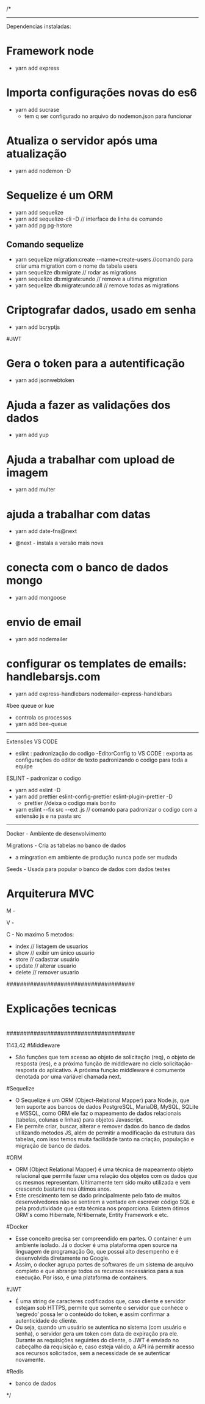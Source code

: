 /*


---------------------------------------------------------------------------------
Dependencias instaladas:

# Framework node
- yarn add express

# Importa configurações novas do es6
- yarn add sucrase
  - tem q ser configurado no arquivo do nodemon.json para funcionar

# Atualiza o servidor após uma atualização
- yarn add nodemon -D

# Sequelize é um ORM
- yarn add sequelize
- yarn add sequelize-cli -D // interface de linha de comando
- yarn add pg pg-hstore
## Comando sequelize
- yarn sequelize migration:create --name=create-users //comando para criar uma migration com o nome da tabela users
- yarn sequelize db:migrate // rodar as migrations
- yarn sequelize db:migrate:undo // remove a ultima migration
- yarn sequelize db:migrate:undo:all // remove todas as migrations

# Criptografar dados, usado em senha
- yarn add bcryptjs

#JWT
# Gera o token para a autentificação
- yarn add jsonwebtoken


# Ajuda a fazer as validações dos dados
- yarn add yup

# Ajuda a trabalhar com upload de imagem
- yarn add multer

# ajuda a trabalhar com datas
- yarn add date-fns@next
* @next - instala a versão mais nova

# conecta com o banco de dados mongo
- yarn add mongoose


# envio de email
- yarn add nodemailer
# configurar os templates de emails: handlebarsjs.com
- yarn add express-handlebars nodemailer-express-handlebars

#bee queue or kue
- controla os processos
- yarn add bee-queue
---------------------------------------------------------------------------------
Extensões VS CODE

- eslint :  padronização do codigo
-EditorConfig to VS CODE : exporta as configurações do editor de texto padronizando o codigo para toda  a equipe

ESLINT - padronizar o codigo
- yarn add eslint -D
- yarn add prettier eslint-config-prettier eslint-plugin-prettier -D
  - prettier //deixa o codigo mais bonito
- yarn eslint --fix src --ext .js // comando para padronizar o codigo com a extensão js e na pasta src


---------------------------------------------------------------------------------
Docker - Ambiente de desenvolvimento

Migrations - Cria as tabelas no banco de dados
* a mingration em ambiente de produção nunca pode ser mudada

Seeds - Usada para popular o banco de dados com dados testes

# Arquiterura MVC

M -

V -

C - No maximo 5 metodos:
  - index // listagem de usuarios
  - show // exibir um único usuario
  - store // cadastrar usuário
  - update // alterar usuario
  - delete // remover usuario


######################################
#
# Explicações tecnicas
#
######################################

1143,42
#Middleware
- São funções que tem acesso ao objeto de solicitação (req), o objeto de resposta (res), e a próxima função de middleware no ciclo solicitação-resposta do aplicativo. A próxima função middleware é comumente denotada por uma variável chamada next.

#Sequelize
- O Sequelize é um ORM (Object-Relational Mapper) para Node.js, que tem suporte aos bancos de dados PostgreSQL, MariaDB, MySQL, SQLite e MSSQL, como ORM ele faz o mapeamento de dados relacionais (tabelas, colunas e linhas) para objetos Javascript.
- Ele permite criar, buscar, alterar e remover dados do banco de dados utilizando métodos JS, além de permitir a modificação da estrutura das tabelas, com isso temos muita facilidade tanto na criação, população e migração de banco de dados.

#ORM
- ORM (Object Relational Mapper) é uma técnica de mapeamento objeto relacional que permite fazer uma relação dos objetos com os dados que os mesmos representam. Ultimamente tem sido muito utilizada e vem crescendo bastante nos últimos anos.
- Este crescimento tem se dado principalmente pelo fato de muitos desenvolvedores não se sentirem a vontade em escrever código SQL e pela produtividade que esta técnica nos proporciona. Existem ótimos ORM´s como Hibernate, NHibernate, Entity Framework e etc.

#Docker
- Esse conceito precisa ser compreendido em partes. O container é um ambiente isolado. Já o docker é uma plataforma open source na linguagem de programação Go, que possui alto desempenho e é desenvolvida diretamente no Google.
- Assim, o docker agrupa partes de softwares de um sistema de arquivo completo e que abrange todos os recursos necessários para a sua execução. Por isso, é uma plataforma de containers.

#JWT
- É uma string de caracteres codificados que, caso cliente e servidor estejam sob HTTPS, permite que somente o servidor que conhece o ‘segredo’ possa ler o conteúdo do token, e assim confirmar a autenticidade do cliente.
- Ou seja, quando um usuário se autentica no sistema (com usuário e senha), o servidor gera um token com data de expiração pra ele. Durante as requisições seguintes do cliente, o JWT é enviado no cabeçalho da requisição e, caso esteja válido, a API irá permitir acesso aos recursos solicitados, sem a necessidade de se autenticar novamente.

#Redis
- banco de dados






*/
